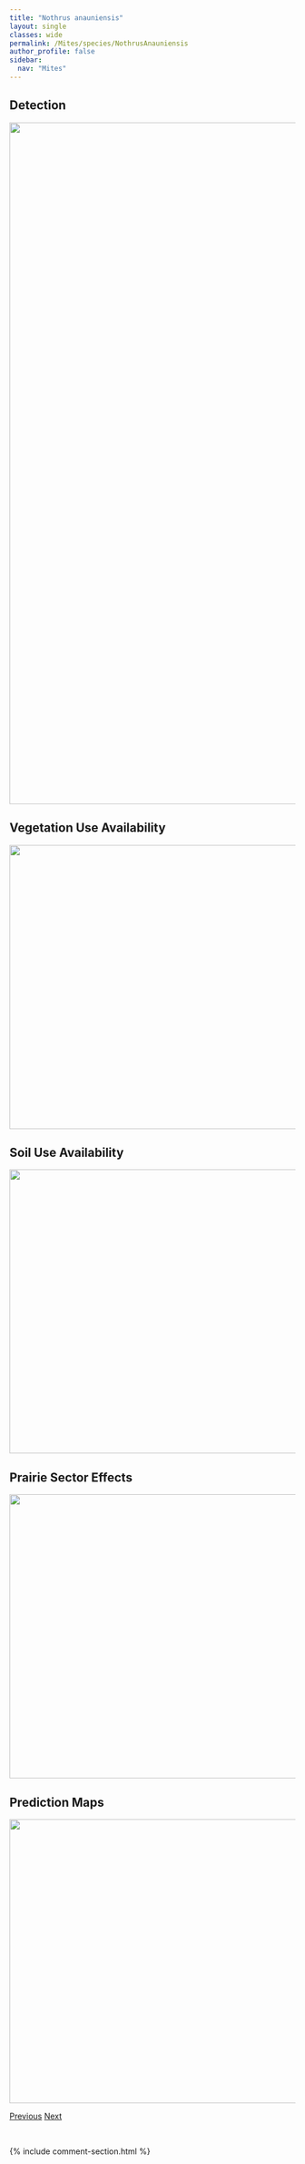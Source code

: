 ```yaml
---
title: "Nothrus anauniensis"
layout: single
classes: wide
permalink: /Mites/species/NothrusAnauniensis
author_profile: false
sidebar:
  nav: "Mites"
---
```


<h2>Detection</h2>

<a href="https://drive.google.com/uc?export=view&id=1WyfpPZLgC7sWBlozebu5VbJDqtgsqbsa">
<img src="https://drive.google.com/uc?export=view&id=1WyfpPZLgC7sWBlozebu5VbJDqtgsqbsa" height = "1200" width = "800">
</a>


<h2>Vegetation Use Availability</h2>

<a href="https://drive.google.com/uc?export=view&id=1PwRxn2S1BYre2PXc9leF3ONUPGuKuSRY">
<img src="https://drive.google.com/uc?export=view&id=1PwRxn2S1BYre2PXc9leF3ONUPGuKuSRY" height = "500" width = "1000">
</a>


<h2>Soil Use Availability</h2>

<a href="https://drive.google.com/uc?export=view&id=1Vbx7OVJQhf65lRjE6OJHukBKQHyqCGTj">
<img src="https://drive.google.com/uc?export=view&id=1Vbx7OVJQhf65lRjE6OJHukBKQHyqCGTj" height = "500" width = "1000">
</a>


<h2>Prairie Sector Effects</h2>

<a href="https://drive.google.com/uc?export=view&id=1FoQJdK7VVYBUSGm4q1kEfq5PJB6aVGE6">
<img src="https://drive.google.com/uc?export=view&id=1FoQJdK7VVYBUSGm4q1kEfq5PJB6aVGE6" height = "500" width = "1000">
</a>


<h2>Prediction Maps</h2>

<a href="https://drive.google.com/uc?export=view&id=1FNoVtEHROxuTSdEytab-bfG-89LEXL9i">
<img src="https://drive.google.com/uc?export=view&id=1FNoVtEHROxuTSdEytab-bfG-89LEXL9i" height = "500" width = "1000">
</a>


<a href="/DevelopmentWebsite/Mites/species/NeoribatesSp2DEW" class="pagination--pager" title="Neoribates sp. 2 DEW">Previous</a> <a href="/DevelopmentWebsite/Mites/species/NothrusBorussicus" class="pagination--pager" title="Nothrus borussicus">Next</a>

<p>&nbsp;</p>

{% include comment-section.html %}

